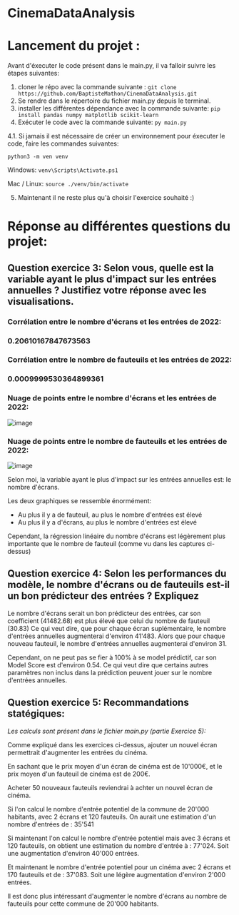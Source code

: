 ﻿# CinemaDataAnalysis


# Lancement du projet :

Avant d'éxecuter le code présent dans le main.py, il va falloir suivre les étapes suivantes:

1. cloner le répo avec la commande suivante : 
  ```git clone https://github.com/BaptisteMathon/CinemaDataAnalysis.git```
2. Se rendre dans le répertoire du fichier main.py depuis le terminal.
3. installer les différentes dépendance avec la commande suivante:
  ```pip install pandas numpy matplotlib scikit-learn```
4. Exécuter le code avec la commande suivante:
  ```py main.py```

4.1. Si jamais il est nécessaire de créer un environnement pour éxecuter le code, faire les commandes suivantes:
  
  ```python3 -m ven venv```

  Windows: ```venv\Scripts\Activate.ps1```
  
  Mac / Linux: ```source ./venv/bin/activate```

5. Maintenant il ne reste plus qu'à choisir l'exercice souhaité :) 


# Réponse au différentes questions du projet: 

## Question exercice 3: Selon vous, quelle est la variable ayant le plus d'impact sur les entrées annuelles ? Justifiez votre réponse avec les visualisations. 

### Corrélation entre le nombre d'écrans et les entrées de 2022: 
### 0.20610167847673563
### Corrélation entre le nombre de fauteuils et les entrées de 2022: 
### 0.0009999530364899361

### Nuage de points entre le nombre d'écrans et les entrées de 2022:
![image](https://github.com/user-attachments/assets/ec4e0ce8-e373-4d55-87d5-cd26c000b801)

### Nuage de points entre le nombre de fauteuils et les entrées de 2022:
![image](https://github.com/user-attachments/assets/60b2338f-cbdc-4bdd-83c4-365728e92555)

Selon moi, la variable ayant le plus d'impact sur les entrées annuelles est:  le nombre d'écrans.

Les deux graphiques se ressemble énormément: 
  - Au plus il y a de fauteuil, au plus le nombre d'entrées est élevé
  - Au plus il y a d'écrans, au plus le nombre d'entrées est élevé

Cependant, la régression linéaire du nombre d'écrans est légèrement plus importante que le nombre de fauteuil (comme vu dans les captures ci-dessus)



## Question exercice 4: Selon les performances du modèle, le nombre d'écrans ou de fauteuils est-il un bon prédicteur des entrées ? Expliquez

Le nombre d'écrans serait un bon prédicteur des entrées, car son coefficient (41482.68) est plus élevé que celui du nombre de fauteuil (30.83)
Ce qui veut dire, que pour chaque écran suplémentaire, le nombre d'entrées annuelles augmenterai d'environ 41'483. 
Alors que pour chaque nouveau fauteuil, le nombre d'entrées annuelles augmenterai d'environ 31.

Cependant, on ne peut pas se fier à 100% à se model prédictif, car son Model Score est d'environ 0.54. Ce qui veut dire que certains autres paramètres non inclus dans la prédiction peuvent jouer sur le nombre d'entrées annuelles.


## Question exercice 5: Recommandations statégiques:

*Les calculs sont présent dans le fichier main.py (partie Exercice 5):*

Comme expliqué dans les exercices ci-dessus, ajouter un nouvel écran permettrait d'augmenter les entrées du cinéma.

En sachant que le prix moyen d'un écran de cinéma est de 10'000€, et le prix moyen d'un fauteuil de cinéma est de 200€.

Acheter 50 nouveaux fauteuils reviendrai à achter un nouvel écran de cinéma.

Si l'on calcul le nombre d'entrée potentiel de la commune de 20'000 habitants, avec 2 écrans et 120 fauteuils. On aurait une estimation d'un nombre d'entrées de : 35'541

Si maintenant l'on calcul le nombre d'entrée potentiel mais avec 3 écrans et 120 fauteuils, on obtient une estimation du nombre d'entrée à : 77'024. Soit une augmentation d'environ 40'000 entrées.

Et maintenant le nombre d'entrée potentiel pour un cinéma avec 2 écrans et 170 fauteuils et de : 37'083. Soit une légère augmentation d'environ 2'000 entrées.


Il est donc plus intéressant d'augmenter le nombre d'écrans au nombre de fauteuils pour cette commune de 20'000 habitants.
